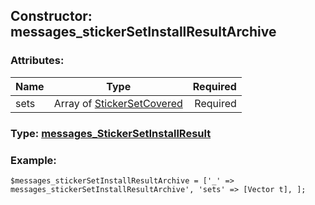 ## Constructor: messages\_stickerSetInstallResultArchive  

### Attributes:

| Name     |    Type       | Required |
|----------|:-------------:|---------:|
|sets|Array of [StickerSetCovered](../types/StickerSetCovered.md) | Required|


### Type: [messages\_StickerSetInstallResult](../types/messages\_StickerSetInstallResult.md)

### Example:


```
$messages_stickerSetInstallResultArchive = ['_' => messages_stickerSetInstallResultArchive', 'sets' => [Vector t], ];
```